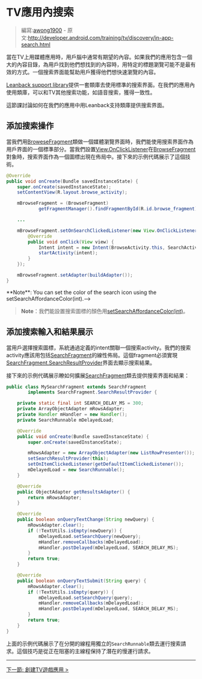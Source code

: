 <!--# Searching within TV Apps #-->
# TV應用內搜索

> 編寫:[awong1900](https://github.com/awong1900) - 原文:http://developer.android.com/training/tv/discovery/in-app-search.html

<!--Users frequently have specific content in mind when using a media app on TV. If your app contains a large catalog of content, browsing for a specific title may not be the most efficient way for users to find what they are looking for. A search interface can help your users get to the content they want faster than browsing.-->

當在TV上用媒體應用時，用戶腦中通常有期望的內容。如果我們的應用包含一個大的內容目錄，為用戶找到他們想找到的內容時，用特定的標題瀏覽可能不是最有效的方式。一個搜索界面能幫助用戶獲得他們想快速瀏覽的內容。

<!--The Leanback support library provides a set of classes to enable a standard search interface within your app that is consistent with other search functions on TV and provides features such as voice input.-->

[Leanback support library](http://developer.android.com/tools/support-library/features.html#v17-leanback)提供一套類庫去使用標準的搜索界面。在我們的應用內使用類庫，可以和TV其他搜索功能，如語音搜索，獲得一致性。

<!--This lesson discusses how to provide a search interface in your app using Leanback support library classes.-->

這節課討論如何在我們的應用中用Leanback支持類庫提供搜索界面。

<!--## Add a Search Action ##-->
## 添加搜索操作

<!--When you use the BrowseFragment class for a media browsing interface, you can enable a search interface as a standard part of the user interface. The search interface is an icon that appears in the layout when you set View.OnClickListener on the BrowseFragment object. The following sample code demonstrates this technique.-->

當我們用[BroweseFragment](http://developer.android.com/reference/android/support/v17/leanback/app/BrowseFragment.html)類做一個媒體瀏覽界面時，我們能使用搜索界面作為用戶界面的一個標準部分。當我們設置[View.OnClickListener](http://developer.android.com/reference/android/view/View.OnClickListener.html)在[BrowseFragment](http://developer.android.com/reference/android/support/v17/leanback/app/BrowseFragment.html)對象時，搜索界面作為一個圖標出現在佈局中。接下來的示例代碼展示了這個技術。

```java
@Override
public void onCreate(Bundle savedInstanceState) {
    super.onCreate(savedInstanceState);
    setContentView(R.layout.browse_activity);

    mBrowseFragment = (BrowseFragment)
            getFragmentManager().findFragmentById(R.id.browse_fragment);

    ...

    mBrowseFragment.setOnSearchClickedListener(new View.OnClickListener() {
        @Override
        public void onClick(View view) {
            Intent intent = new Intent(BrowseActivity.this, SearchActivity.class);
            startActivity(intent);
        }
    });

    mBrowseFragment.setAdapter(buildAdapter());
}
```

<!-->**Note**: You can set the color of the search icon using the setSearchAffordanceColor(int).-->

>**Note**：我們能設置搜索圖標的顏色用[setSearchAffordanceColor(int)](http://developer.android.com/reference/android/support/v17/leanback/app/BrowseFragment.html#setSearchAffordanceColor(int))。


<!--## Add a Search Input and Results-->
## 添加搜索輸入和結果展示

<!--When a user selects the search icon, the system invokes a search activity via the defined intent. Your search activity should use a linear layout containing a SearchFragment. This fragment must also implement the SearchFragment.SearchResultProvider interface in order to display the results of a search.-->

當用戶選擇搜索圖標，系統通過定義的intent關聯一個搜索activity。我們的搜索activity應該用包括[SearchFragment](http://developer.android.com/reference/android/support/v17/leanback/app/SearchFragment.html)的線性佈局。這個fragment必須實現[SearchFragment.SearchResultProvider](http://developer.android.com/reference/android/support/v17/leanback/app/SearchFragment.SearchResultProvider.html)界面去顯示搜索結果。

<!--The following code sample shows how to extend the SearchFragment class to provide a search interface and results:-->

接下來的示例代碼展示瞭如何擴展[SearchFragment](http://developer.android.com/reference/android/support/v17/leanback/app/SearchFragment.html)類去提供搜索界面和結果：

```java
public class MySearchFragment extends SearchFragment
        implements SearchFragment.SearchResultProvider {

    private static final int SEARCH_DELAY_MS = 300;
    private ArrayObjectAdapter mRowsAdapter;
    private Handler mHandler = new Handler();
    private SearchRunnable mDelayedLoad;

    @Override
    public void onCreate(Bundle savedInstanceState) {
        super.onCreate(savedInstanceState);

        mRowsAdapter = new ArrayObjectAdapter(new ListRowPresenter());
        setSearchResultProvider(this);
        setOnItemClickedListener(getDefaultItemClickedListener());
        mDelayedLoad = new SearchRunnable();
    }

    @Override
    public ObjectAdapter getResultsAdapter() {
        return mRowsAdapter;
    }

    @Override
    public boolean onQueryTextChange(String newQuery) {
        mRowsAdapter.clear();
        if (!TextUtils.isEmpty(newQuery)) {
            mDelayedLoad.setSearchQuery(newQuery);
            mHandler.removeCallbacks(mDelayedLoad);
            mHandler.postDelayed(mDelayedLoad, SEARCH_DELAY_MS);
        }
        return true;
    }

    @Override
    public boolean onQueryTextSubmit(String query) {
        mRowsAdapter.clear();
        if (!TextUtils.isEmpty(query)) {
            mDelayedLoad.setSearchQuery(query);
            mHandler.removeCallbacks(mDelayedLoad);
            mHandler.postDelayed(mDelayedLoad, SEARCH_DELAY_MS);
        }
        return true;
    }
}
```

<!--The example code shown above is meant to be used with a separate SearchRunnable class that runs the search query on a separate thread. This technique keeps potentially slow-running queries from blocking the main user interface thread.-->

上面的示例代碼展示了在分開的線程用獨立的`SearchRunnable`類去運行搜索請求。這個技巧是從正在阻塞的主線程保持了潛在的慢運行請求。

----------------
[下一節: 創建TV遊戲應用 >](../games/index.html)

